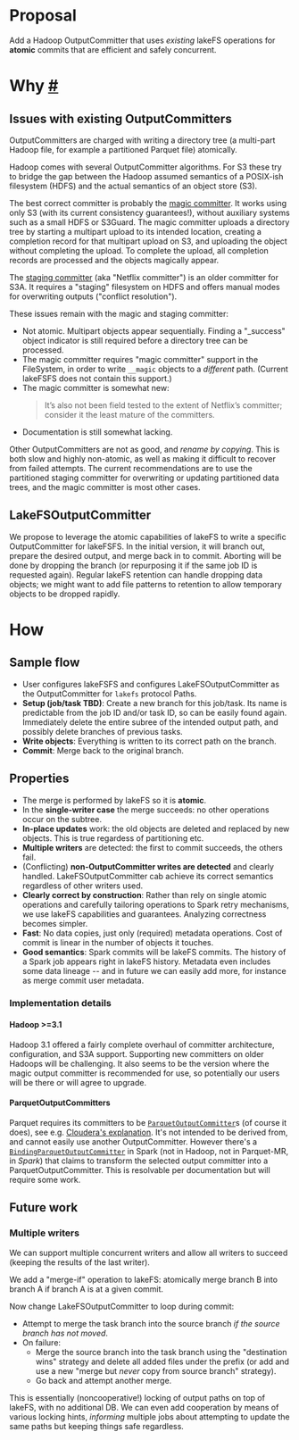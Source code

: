 # Proposal

Add a Hadoop OutputCommitter that uses _existing_ lakeFS operations for
**atomic** commits that are efficient and safely concurrent.

# Why <a href="#user-content-why" id="user-content-why">#</a>

## Issues with existing OutputCommitters

OutputCommitters are charged with writing a directory tree (a multi-part
Hadoop file, for example a partitioned Parquet file) atomically.

Hadoop comes with several OutputCommitter algorithms.  For S3 these try to
bridge the gap between the Hadoop assumed semantics of a POSIX-ish
filesystem (HDFS) and the actual semantics of an object store (S3).

The best correct committer is probably the [magic committer][magic].  It
works using only S3 (with its current consistency guarantees!), without
auxiliary systems such as a small HDFS or S3Guard.  The magic committer
uploads a directory tree by starting a multipart upload to its intended location,
creating a completion record for that multipart upload on S3, and uploading
the object without completing the upload.  To complete the upload, all
completion records are processed and the objects magically appear.

The [staging committer][staging] (aka "Netflix committer") is an older
committer for S3A.  It requires a "staging" filesystem on HDFS and offers
manual modes for overwriting outputs ("conflict resolution").

These issues remain with the magic and staging committer:

* Not atomic.  Multipart objects appear sequentially.  Finding a "_success"
  object indicator is still required before a directory tree can be
  processed.
* The magic committer requires "magic committer" support in the FileSystem,
  in order to write `__magic` objects to a _different_ path.  (Current
  lakeFSFS does not contain this support.)
* The magic committer is somewhat new:
  > It’s also not been field tested to the extent of Netflix’s committer;
  > consider it the least mature of the committers.
* Documentation is still somewhat lacking.

Other OutputCommitters are not as good, and _rename by copying_.  This is
both slow and highly non-atomic, as well as making it difficult to recover
from failed attempts.  The current recommendations are to use the
partitioned staging committer for overwriting or updating partitioned data
trees, and the magic committer is most other cases.

## LakeFSOutputCommitter

We propose to leverage the atomic capabilities of lakeFS to write a specific
OutputCommitter for lakeFSFS.  In the initial version, it will branch out,
prepare the desired output, and merge back in to commit.  Aborting will be
done by dropping the branch (or repurposing it if the same job ID is
requested again).  Regular lakeFS retention can handle dropping data
objects; we might want to add file patterns to retention to allow temporary
objects to be dropped rapidly.

# How

## Sample flow

* User configures lakeFSFS and configures LakeFSOutputCommitter as the
  OutputCommitter for `lakefs` protocol Paths.
* **Setup (job/task TBD)**: Create a new branch for this job/task.  Its name
  is predictable from the job ID and/or task ID, so can be easily found
  again.  Immediately delete the entire subree of the intended output
  path, and possibly delete branches of previous tasks.
* **Write objects**: Everything is written to its correct path on the branch.
* **Commit**: Merge back to the original branch.

## Properties

* The merge is performed by lakeFS so it is **atomic**.
* In the **single-writer case** the merge succeeds: no other operations occur on the subtree.
* **In-place updates** work: the old objects are deleted and replaced by new
  objects.  This is true regardess of partitioning etc.
* **Multiple writers** are detected: the first to commit succeeds, the
  others fail.
* (Conflicting) **non-OutputCommitter writes are detected** and clearly
  handled.  LakeFSOutputCommitter cab achieve its correct semantics
  regardless of other writers used.
* **Clearly correct by construction**: Rather than rely on single atomic
  operations and carefully tailoring operations to Spark retry mechanisms,
  we use lakeFS capabilities and guarantees.  Analyzing correctness becomes
  simpler.
* **Fast**: No data copies, just only (required) metadata operations.  Cost
  of commit is linear in the number of objects it touches.
* **Good semantics**: Spark commits will be lakeFS commits.  The history of
  a Spark job appears right in lakeFS history.  Metadata even includes some
  data lineage -- and in future we can easily add more, for instance as
  merge commit user metadata.

### Implementation details

#### Hadoop >=3.1

Hadoop 3.1 offered a fairly complete overhaul of committer architecture,
configuration, and S3A support.  Supporting new committers on older Hadoops
will be challenging.  It also seems to be the version where the magic output
committer is recommended for use, so potentially our users will be there or
will agree to upgrade.

#### ParquetOutputCommitters

Parquet requires its committers to be
[`ParquetOutputCommitter`](https://github.com/apache/parquet-mr/blob/5608695f5777de1eb0899d9075ec9411cfdf31d3/parquet-hadoop/src/main/java/org/apache/parquet/hadoop/ParquetOutputCommitter.java#L37)s
(of course it does), see e.g. [Cloudera's
explanation](https://docs.cloudera.com/HDPDocuments/HDP3/HDP-3.1.5/bk_cloud-data-access/content/enabling-directory-committer-spark.html).
It's not intended to be derived from, and cannot easily use another
OutputCommitter.  However there's a
[`BindingParquetOutputCommitter`](https://github.com/apache/spark/blob/08e6f633b5bc3a7d8d008db2a264b1607d269f25/hadoop-cloud/src/hadoop-3/main/scala/org/apache/spark/internal/io/cloud/BindingParquetOutputCommitter.scala#L37)
in Spark (not in Hadoop, not in Parquet-MR, in *Spark*) that claims to
transform the selected output committer into a ParquetOutputCommitter.  This
is resolvable per documentation but will require some work.

## Future work

### Multiple writers

We can support multiple concurrent writers and allow all writers to succeed
(keeping the results of the last writer).

We add a "merge-if" operation to lakeFS: atomically merge branch B into
branch A if branch A is at a given commit.

Now change LakeFSOutputCommitter to loop during commit:

* Attempt to merge the task branch into the source branch _if the source
  branch has not moved_.
* On failure:
  - Merge the source branch into the task branch using the "destination
	wins" strategy and delete all added files under the prefix (or add and
	use a new "merge but *never* copy from source branch" strategy).
  - Go back and attempt another merge.

This is essentially (noncooperative!) locking of output paths on top of
lakeFS, with no additional DB.  We can even add cooperation by means of
various locking hints, _informing_ multiple jobs about attempting to update
the same paths but keeping things safe regardless.


[magic]:  https://hadoop.apache.org/docs/stable/hadoop-aws/tools/hadoop-aws/committers.html#The_Magic_Committer
[staging]:  https://hadoop.apache.org/docs/stable/hadoop-aws/tools/hadoop-aws/committers.html#The_Staging_Committer
